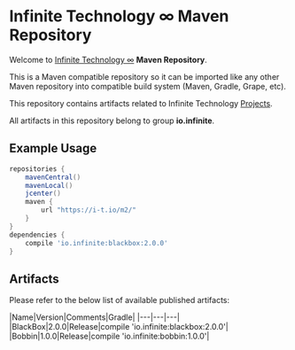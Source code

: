 # Infinite Technology ∞ Maven Repository

Welcome to [Infinite Technology ∞](https://i-t.io) **Maven Repository**.

This is a Maven compatible repository so it can be imported like any other Maven repository into compatible build system (Maven, Gradle, Grape, etc).

This repository contains artifacts related to Infinite Technology [Projects](https://i-t.io/index.html#projects).

All artifacts in this repository belong to group **io.infinite**.

## Example Usage

```groovy
repositories {
    mavenCentral()
    mavenLocal()
    jcenter()
    maven {
        url "https://i-t.io/m2/"
    }
}
dependencies {
    compile 'io.infinite:blackbox:2.0.0'
}
```

## Artifacts

Please refer to the below list of available published artifacts:

|Name|Version|Comments|Gradle|
|---|---|---|
|BlackBox|2.0.0|Release|compile 'io.infinite:blackbox:2.0.0'|
|Bobbin|1.0.0|Release|compile 'io.infinite:bobbin:1.0.0'|